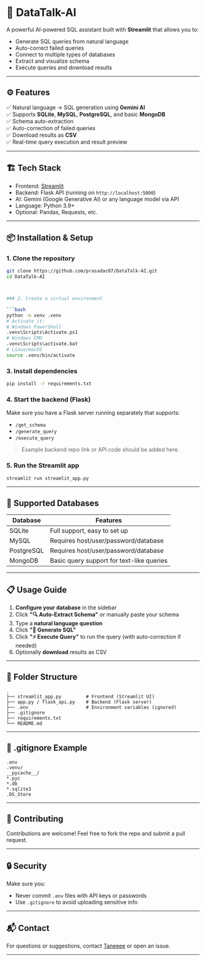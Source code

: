 # 🧠 DataTalk-AI

A powerful AI-powered SQL assistant built with **Streamlit** that allows you to:
- Generate SQL queries from natural language
- Auto-correct failed queries
- Connect to multiple types of databases
- Extract and visualize schema
- Execute queries and download results

---

## ⚙️ Features

✅ Natural language → SQL generation using **Gemini AI**  
✅ Supports **SQLite**, **MySQL**, **PostgreSQL**, and basic **MongoDB**  
✅ Schema auto-extraction  
✅ Auto-correction of failed queries  
✅ Download results as **CSV**  
✅ Real-time query execution and result preview

---

## 🏗️ Tech Stack

- Frontend: [Streamlit](https://streamlit.io/)
- Backend: Flask API (running on `http://localhost:5000`)
- AI: Gemini (Google Generative AI) or any language model via API
- Language: Python 3.9+
- Optional: Pandas, Requests, etc.

---

## 📦 Installation & Setup

### 1. Clone the repository

```bash
git clone https://github.com/prasadac07/DataTalk-AI.git
cd DataTalk-AI



### 2. Create a virtual environment

```bash
python -m venv .venv
# Activate it:
# Windows PowerShell
.venv\Scripts\Activate.ps1
# Windows CMD
.venv\Scripts\activate.bat
# Linux/macOS
source .venv/bin/activate
```

### 3. Install dependencies

```bash
pip install -r requirements.txt
```

### 4. Start the backend (Flask)

Make sure you have a Flask server running separately that supports:

* `/get_schema`
* `/generate_query`
* `/execute_query`

> Example backend repo link or API code should be added here.

### 5. Run the Streamlit app

```bash
streamlit run streamlit_app.py
```

---

## 🧪 Supported Databases

| Database   | Features                                  |
| ---------- | ----------------------------------------- |
| SQLite     | Full support, easy to set up              |
| MySQL      | Requires host/user/password/database      |
| PostgreSQL | Requires host/user/password/database      |
| MongoDB    | Basic query support for text-like queries |

---

## 📋 Usage Guide

1. **Configure your database** in the sidebar
2. Click **"🔍 Auto-Extract Schema"** or manually paste your schema
3. Type a **natural language question**
4. Click **"🚀 Generate SQL"**
5. Click **"⚡ Execute Query"** to run the query (with auto-correction if needed)
6. Optionally **download** results as CSV

---

## 📁 Folder Structure

```
.
├── streamlit_app.py         # Frontend (Streamlit UI)
├── app.py / flask_api.py    # Backend (Flask server)
├── .env                     # Environment variables (ignored)
├── .gitignore
├── requirements.txt
└── README.md
```

---

## 📄 .gitignore Example

```gitignore
.env
.venv/
__pycache__/
*.pyc
*.db
*.sqlite3
.DS_Store
```

---

## 🤝 Contributing

Contributions are welcome! Feel free to fork the repo and submit a pull request.

---

## 🔒 Security

Make sure you:

* Never commit `.env` files with API keys or passwords
* Use `.gitignore` to avoid uploading sensitive info

---

## 📬 Contact

For questions or suggestions, contact [Taneeee](https://github.com/Taneeee) or open an issue.

---


